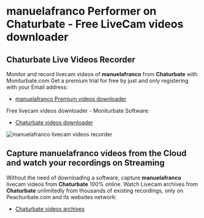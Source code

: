# manuelafranco Performer on Chaturbate - Free LiveCam videos downloader

## Chaturbate Live Videos Recorder

Monitor and record livecam videos of **manuelafranco** from **Chaturbate** with Moniturbate.com
Get a premium trial for free by just and only registering with your Email address:
* [manuelafranco Premium videos downloader](https://moniturbate.com/request-demo-licence-key.html)

Free livecam videos downloader - Moniturbate Software:
* [Chaturbate videos downloader](https://moniturbate.com/moniturbate-download-software.html)

![manuelafranco livecam videos recorder](https://peachurnet.com/templates/moniturbate-software.png)


## Capture manuelafranco videos from the Cloud and watch your recordings on Streaming

Without the need of downloading a software, capture **manuelafranco** livecam videos from **Chaturbate** 100% online.
Watch Livecam archives from **Chaturbate** unlimitedly from thousands of existing recordings, only on Peachurbate.com and its websites network:
* [Chaturbate videos archives](https://peachurnet.com/)